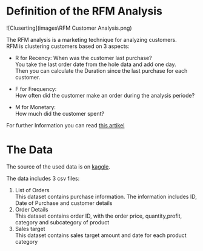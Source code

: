 # Definition of the RFM Analysis

![Cluserting](images\RFM Customer Analysis.png)

The RFM analysis is a marketing technique for analyzing customers.<br>
RFM is clustering customers based on 3 aspects:

- R for Recency:
When was the customer last purchase? <br>
You take the last order date from the hole data and add one day.<br>
Then you can calculate the Duration since the last purchase for each customer.<br>

- F for Frequency:<br>
How often did the customer make an order during the analysis periode?

- M for Monetary:<br>
How much did the customer spent?<br>

For further Information you can read [this artikel](https://cdn.intechopen.com/pdfs/13162/InTech-Data_mining_using_rfm_analysis.pdf)


# The Data

The source of the used data is on [kaggle](https://www.kaggle.com/benroshan/ecommerce-data).

The data includes 3 csv files:
1. List of Orders <br>
This dataset contains purchase information. The information includes ID, Date of Purchase and customer details
2. Order Details <br>
This dataset contains order ID, with the order price, quantity,profit, category and subcategory of product
3. Sales target <br>
This dataset contains sales target amount and date for each product category
